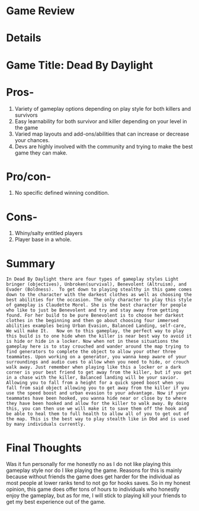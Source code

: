 # Game Review

# Details

# Game Title: Dead By Daylight

# Pros-
 1.  Variety of gameplay options depending on play style for both killers and survivors 
2. Easy learnability for both survivor and killer depending on your level in the game
3.  Varied map layouts and add-ons/abilities that can increase or decrease your chances.
4. Devs are highly involved with the community and trying to make the best game they can make.

# Pro/con-
1.    No specific defined winning condition.
  

# Cons-
1.    Whiny/salty entitled players 
2.    Player base in a whole.



# Summary
    In Dead By Daylight there are four types of gameplay styles Light bringer (objectives), Unbroken(survival), Benevolent (Altruism), and Evader (Boldness).  To get down to playing stealthy in this game comes down to the character with the darkest clothes as well as choosing the best abilities for the occasion. The only character to play this style of gameplay is Claudette Morel. She is the best character for people who like to just be Benevolent and try and stay away from getting found. For her build to be pure Benevolent is to choose her darkest clothes in the beginning and then go about choosing four immersed abilities examples being Urban Evasion, Balanced Landing, self-care, We will make It.   Now on to this gameplay, the perfect way to play this build is to one hide when the killer is near best way to avoid it is hide or hide in a locker. Now when not in these situations the gameplay here is to stay crouched and wander around the map trying to find generators to complete the object to allow your other three teammates. Upon working on a generator, you wanna keep aware of your surroundings and audio cues to allow when you need to hide, or crouch walk away. Just remember when playing like this a locker or a dark corner is your best friend to get away from the killer, but if you get in a chase with the killer, Balanced landing will be your savior.  Allowing you to fall from a height for a quick speed boost when you fall from said object allowing you to get away from the killer if you use the speed boost and urban evasion to your advantage. Now if your teammates have been hooked, you wanna hide near or close by to where they have been hooked and allow for the killer to walk away. By doing this, you can then use we will make it to save them off the hook and be able to heal them to full health to allow all of you to get out of the map. This is the best way to play stealth like in Dbd and is used by many individuals currently.

# Final Thoughts
  Was it fun personally for me honestly no as I do not like playing this gameplay style nor do I like playing the game. Reasons for this is mainly because without friends the game does get harder for the individual as most people at lower ranks tend to not go for hooks saves. So in my honest opinion, this game does offer tons of hours to individuals who honestly enjoy the gameplay, but as for me, I will stick to playing kill your friends to get my best experience out of the game. 

